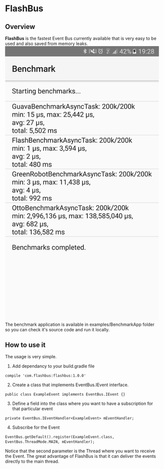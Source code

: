 # FlashBus


## Overview

**FlashBus** is the fastest Event Bus currently available that is very easy to be used and also saved from memory leaks.<br>
![benchmark](https://github.com/flymanj/FlashBus/blob/develop/examples/screenshots/Screenshot_20160612-192825.png "Bench Mark")
<br>
The benchmark application is available in examples/BenchmarkApp folder so you can check it's source code and run it locally. 

## How to use it
The usage is very simple.

1) Add dependancy to your build.gradle file

```
compile 'com.flashbus:flashbus:1.0.0'
```


2) Create a class that implements EventBus.IEvent interface. 

```
public class ExampleEvent implements EventBus.IEvent {}
```

3) Define a field into the class where you want to have a subscription for that particular event

```
private EventBus.IEventHandler<ExampleEvent> mEventHandler;
```
4) Subscribe for the Event

```
EventBus.getDefault().register(ExampleEvent.class, EventBus.ThreadMode.MAIN, mEventHandler);
```
Notice that the second parameter is the Thread where you want to receive the Event. The great advantage of FlashBus is that it can deliver the events directly to the main thread.